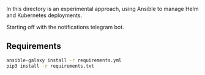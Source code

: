 In this directory is an experimental approach, using Ansible to manage Helm and Kubernetes deployments.

Starting off with the notifications telegram bot.

## Requirements

```bash
ansible-galaxy install -r requirements.yml
pip3 install -r requirements.txt
```
